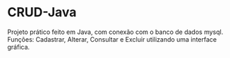 # CRUD-Java
 Projeto prático feito em Java, com conexão com o banco de dados mysql. Funções: Cadastrar, Alterar, Consultar e Excluir utilizando uma interface gráfica.
